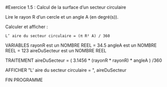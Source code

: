 #Exercice 1.5 : Calcul de la surface d’un secteur circulaire

Lire le rayon R d’un cercle et un angle A (en degré(s)).

Calculer et afficher :

    L’ aire du secteur circulaire = (π R² A) / 360
    
VARIABLES
rayonR est un NOMBRE REEL = 34.5
angleA est un NOMBRE REEL = 123
aireDuSecteur est un NOMBRE REEL

TRAITEMENT
aireDuSecteur = ( 3.1456 * (rayonR * rayonR) * angleA ) /360

AFFICHER "L’ aire du secteur circulaire = ", aireDuSecteur

FIN PROGRAMME

